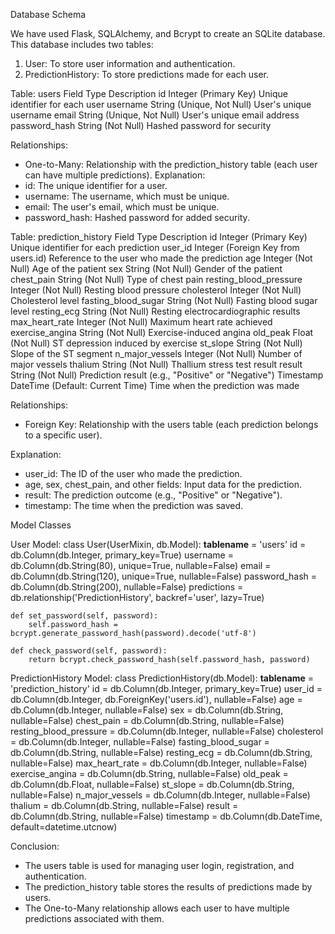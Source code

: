 Database Schema 

We have used Flask, SQLAlchemy, and Bcrypt to create an SQLite database. This database includes two tables:
1. User: To store user information and authentication.
2. PredictionHistory: To store predictions made for each user.

Table: users
Field	Type	Description
id	Integer (Primary Key)	Unique identifier for each user
username	String (Unique, Not Null)	User's unique username
email	String (Unique, Not Null)	User's unique email address
password_hash	String (Not Null)	Hashed password for security

Relationships:
- One-to-Many: Relationship with the prediction_history table (each user can have multiple predictions).
Explanation:
- id: The unique identifier for a user.
- username: The username, which must be unique.
- email: The user's email, which must be unique.
- password_hash: Hashed password for added security.

Table: prediction_history
Field	Type	Description
id	Integer (Primary Key)	Unique identifier for each prediction
user_id	Integer (Foreign Key from users.id)	Reference to the user who made the prediction
age	Integer (Not Null)	Age of the patient
sex	String (Not Null)	Gender of the patient
chest_pain	String (Not Null)	Type of chest pain
resting_blood_pressure	Integer (Not Null)	Resting blood pressure
cholesterol	Integer (Not Null)	Cholesterol level
fasting_blood_sugar	String (Not Null)	Fasting blood sugar level
resting_ecg	String (Not Null)	Resting electrocardiographic results
max_heart_rate	Integer (Not Null)	Maximum heart rate achieved
exercise_angina	String (Not Null)	Exercise-induced angina
old_peak	Float (Not Null)	ST depression induced by exercise
st_slope	String (Not Null)	Slope of the ST segment
n_major_vessels	Integer (Not Null)	Number of major vessels
thalium	String (Not Null)	Thallium stress test result
result	String (Not Null)	Prediction result (e.g., "Positive" or "Negative")
Timestamp	DateTime (Default: Current Time)	Time when the prediction was made


Relationships:
- Foreign Key: Relationship with the users table (each prediction belongs to a specific user).

Explanation:
- user_id: The ID of the user who made the prediction.
- age, sex, chest_pain, and other fields: Input data for the prediction.
- result: The prediction outcome (e.g., "Positive" or "Negative").
- timestamp: The time when the prediction was saved.


Model Classes

User Model:
class User(UserMixin, db.Model):
    __tablename__ = 'users'
    id = db.Column(db.Integer, primary_key=True)
    username = db.Column(db.String(80), unique=True, nullable=False)
    email = db.Column(db.String(120), unique=True, nullable=False)
    password_hash = db.Column(db.String(200), nullable=False)
    predictions = db.relationship('PredictionHistory', backref='user', lazy=True)

    def set_password(self, password):
        self.password_hash = bcrypt.generate_password_hash(password).decode('utf-8')

    def check_password(self, password):
        return bcrypt.check_password_hash(self.password_hash, password)


PredictionHistory Model:
class PredictionHistory(db.Model):
    __tablename__ = 'prediction_history'
    id = db.Column(db.Integer, primary_key=True)
    user_id = db.Column(db.Integer, db.ForeignKey('users.id'), nullable=False)
    age = db.Column(db.Integer, nullable=False)
    sex = db.Column(db.String, nullable=False)
    chest_pain = db.Column(db.String, nullable=False)
    resting_blood_pressure = db.Column(db.Integer, nullable=False)
    cholesterol = db.Column(db.Integer, nullable=False)
    fasting_blood_sugar = db.Column(db.String, nullable=False)
    resting_ecg = db.Column(db.String, nullable=False)
    max_heart_rate = db.Column(db.Integer, nullable=False)
    exercise_angina = db.Column(db.String, nullable=False)
    old_peak = db.Column(db.Float, nullable=False)
    st_slope = db.Column(db.String, nullable=False)
    n_major_vessels = db.Column(db.Integer, nullable=False)
    thalium = db.Column(db.String, nullable=False)
    result = db.Column(db.String, nullable=False)
    timestamp = db.Column(db.DateTime, default=datetime.utcnow)


Conclusion:
- The users table is used for managing user login, registration, and authentication.
- The prediction_history table stores the results of predictions made by users.
- The One-to-Many relationship allows each user to have multiple predictions associated with them.
